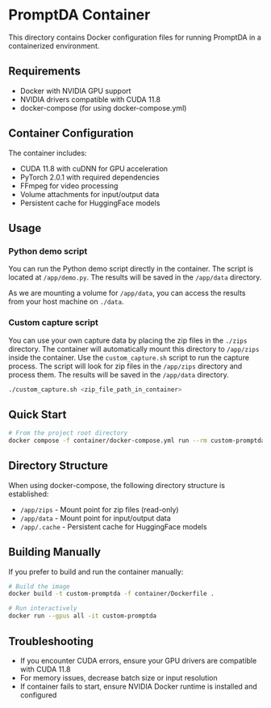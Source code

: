 # PromptDA Container

This directory contains Docker configuration files for running PromptDA in a containerized environment.

## Requirements

- Docker with NVIDIA GPU support
- NVIDIA drivers compatible with CUDA 11.8
- docker-compose (for using docker-compose.yml)

## Container Configuration

The container includes:

- CUDA 11.8 with cuDNN for GPU acceleration
- PyTorch 2.0.1 with required dependencies
- FFmpeg for video processing
- Volume attachments for input/output data
- Persistent cache for HuggingFace models
  
## Usage

### Python demo script

You can run the Python demo script directly in the container. The script is located at `/app/demo.py`.
The results will be saved in the `/app/data` directory.

As we are mounting a volume for `/app/data`, you can access the results from your host machine on `./data`.

### Custom capture script

You can use your own capture data by placing the zip files in the `./zips` directory. The container will automatically mount this directory to `/app/zips` inside the container.
Use the `custom_capture.sh` script to run the capture process. The script will look for zip files in the `/app/zips` directory and process them.
The results will be saved in the `/app/data` directory.

```bash
./custom_capture.sh <zip_file_path_in_container>
```

## Quick Start

```bash
# From the project root directory
docker compose -f container/docker-compose.yml run --rm custom-promptda
```

## Directory Structure

When using docker-compose, the following directory structure is established:

- `/app/zips` - Mount point for zip files (read-only)
- `/app/data` - Mount point for input/output data
- `/app/.cache` - Persistent cache for HuggingFace models

## Building Manually

If you prefer to build and run the container manually:

```bash
# Build the image
docker build -t custom-promptda -f container/Dockerfile .

# Run interactively
docker run --gpus all -it custom-promptda
```

## Troubleshooting

- If you encounter CUDA errors, ensure your GPU drivers are compatible with CUDA 11.8
- For memory issues, decrease batch size or input resolution
- If container fails to start, ensure NVIDIA Docker runtime is installed and configured
  